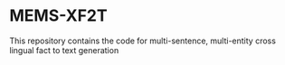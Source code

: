 # MEMS-XF2T

This repository contains the code for multi-sentence, multi-entity cross lingual fact to text generation
